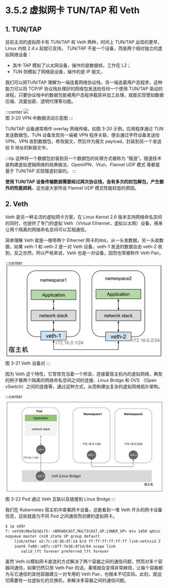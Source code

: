 # 3.5.2 虚拟网卡 TUN/TAP 和 Veth

## 1. TUN/TAP

目前主流的虚拟网卡有 TUN/TAP 和 Veth 两种，时间上 TUN/TAP 出现的更早，Linux 内核 2.4.x 起就已支持。 TUN/TAP 不是一个设备，而是两个相对独立的虚拟网络设备：
- 其中 TAP 模拟了以太网设备，操作的是数据帧，工作在 L2；
- TUN 则模拟了网络层设备，操作的是 IP 报文。

我们可以把TUN/TAP 理解为一端连着网络协议栈，另一端连着用户态程序，这种能力可以将 TCP/IP 协议栈处理好的网络包发送给任何一个使用 TUN/TAP 驱动的进程，只要协议栈中的数据包能被用户态程序截获并加工处理，就能实现譬如数据压缩、流量加密、透明代理等功能。

:::center
  ![](../assets/tun.svg)<br/>
 图 3-20 VPN 中数据流动示意图
:::

TUN/TAP 设备通常用作 overlay 网络传输，如图 3-20 示例，应用程序通过 TUN 发送数据包，TUN 设备发现另一端被 VPN 程序关联，便会通过字符设备发送给 VPN，VPN 收到数据包，修改报文，然后作为报文 payload，封装到另一个发送给 B 地址的新报文中。

:::tip <a/>
这种将一个数据包封装到另一个数据包的处理方式被称为 “隧道”。隧道技术是构建虚拟逻辑网络的经典做法，OpenVPN、Vtun、Flannel UDP 模式 等都是基于 TUN/TAP 实现隧道封装的。
:::

**使用 TUN/TAP 设备传输数据需要经过两次协议栈，会有多次的封包解包，产生额外的性能损耗**，这也是大家所说 Flannel UDP 模式性能较低的原因。

## 2. Veth

Veth 是另一种主流的虚拟网卡方案，在 Linux Kernel 2.6 版本支持网络命名空间的同时，也提供了专门的虚拟 Veth（Virtual Ethernet，虚拟以太网）设备，用来让两个隔离的网络命名空间可以互相通信。

简单理解 Veth 就是一根带两个 Ethernet 网卡的`网线`，从一头发数据，另一头收数据，如果 veth-1 和 veth-2 是一对 Veth 设备，veth-1 发送的数据会由 veth-2 收到，反之亦然。所以严格来说，Veth 也是一对设备，因而也常被称作 Veth Pair。

:::center
  ![](../assets/veth.svg)<br/>
 图 3-21 Veth 设备对
:::

因为 Veth 这个特性，它常常充当着一个桥梁，连接着宿主机内的虚拟网络，典型的例子像两个隔离的网络命名空间之间的连接、Linux Bridge 和 OVS （Open vSwitch）之间的连接等，通过这种方式，从而构建出复杂的虚拟网络拓扑架构。

:::center
  ![](../assets/cni0.svg)<br/>
图 3-22 Pod 通过 Veth 互联以及链接到 Linux Bridge
:::

我们在 Kubernetes 宿主机中查看网卡设备，总能看到一堆 Veth 开头的网卡设备信息，这些就是为不同 Pod 之间通信而创建的虚拟网卡。

```plain
$ ip addr
7: veth9c0be5b3@if2: <BROADCAST,MULTICAST,UP,LOWER_UP> mtu 1450 qdisc noqueue master cni0 state UP group default 
    link/ether e2:7c:c8:36:d7:14 brd ff:ff:ff:ff:ff:ff link-netnsid 2
    inet6 fe80::e07c:c8ff:fe36:d714/64 scope link 
       valid_lft forever preferred_lft forever
```

虽然 Veth 以模拟网卡直连的方式解决了两个容器之间的通信问题，然而对多个容器间通信，如果仍然只用 Veth Pair 的话，事情就会变得非常麻烦，让每个容器都为与它通信的其他容器建立一对专用的 Veth Pair，也根本不切实际。此刻，就迫切需要有一台虚拟化的交换机，来解决多容器之间的通信问题。
